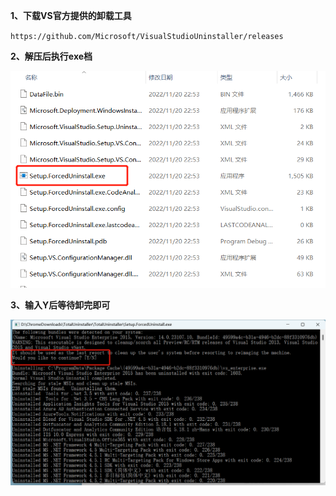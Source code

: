 **1、下载VS官方提供的卸载工具**

`https://github.com/Microsoft/VisualStudioUninstaller/releases`

**2、解压后执行exe档**

![](..\99.Images\62.png)

**3、输入Y后等待卸完即可**

![](..\99.Images\63.png)